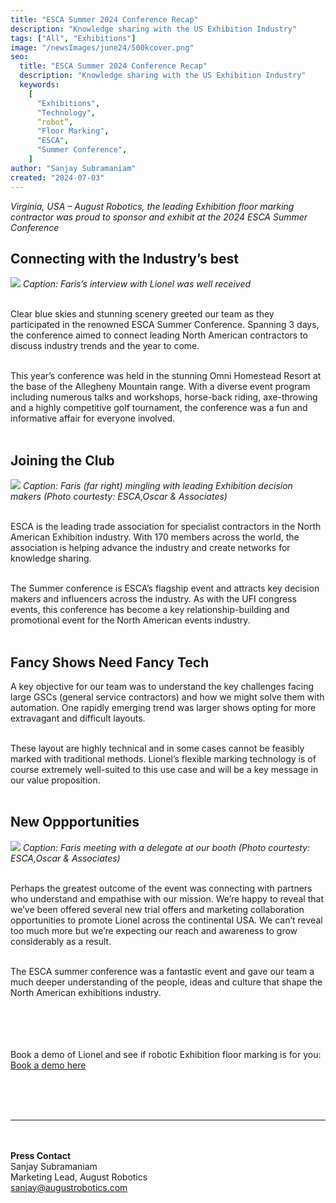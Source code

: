 ```yaml
---
title: "ESCA Summer 2024 Conference Recap"
description: "Knowledge sharing with the US Exhibition Industry"
tags: ["All", "Exhibitions"]
image: "/newsImages/june24/500kcover.png"
seo:
  title: "ESCA Summer 2024 Conference Recap"
  description: "Knowledge sharing with the US Exhibition Industry"
  keywords:
    [
      "Exhibitions",
      "Technology",
      “robot”,
      "Floor Marking",
      "ESCA",
      "Summer Conference",
    ]
author: "Sanjay Subramaniam"
created: "2024-07-03"
---
```


_Virginia, USA – August Robotics, the leading Exhibition floor marking contractor was proud to sponsor and exhibit at the 2024 ESCA Summer Conference_

## Connecting with the Industry’s best

<img src="/newsImages/aug24/esca1.png" class="rounded-lg"/>
<i>Caption: Faris’s interview with Lionel was well received  </i> <br/><br/>

Clear blue skies and stunning scenery greeted our team as they participated in the renowned ESCA Summer Conference. Spanning 3 days, the conference aimed to connect leading North American contractors to discuss industry trends and the year to come.<br/><br/>

This year’s conference was held in the stunning Omni Homestead Resort at the base of the Allegheny Mountain range. With a diverse event program including numerous talks and workshops, horse-back riding, axe-throwing and a highly competitive golf tournament, the conference was a fun and informative affair for everyone involved.<br/><br/>

## Joining the Club

<img src="/newsImages/aug24/esca2.png" class="rounded-lg"/>
<i>Caption: Faris (far right) mingling with leading Exhibition decision makers (Photo courtesty: ESCA,Oscar & Associates) </i> <br/><br/>

ESCA is the leading trade association for specialist contractors in the North American Exhibition industry. With 170 members across the world, the association is helping advance the industry and create networks for knowledge sharing.<br/><br/>

The Summer conference is ESCA’s flagship event and attracts key decision makers and influencers across the industry. As with the UFI congress events, this conference has become a key relationship-building and promotional event for the North American events industry.
<br/><br/>

## Fancy Shows Need Fancy Tech

A key objective for our team was to understand the key challenges facing large GSCs (general service contractors) and how we might solve them with automation. One rapidly emerging trend was larger shows opting for more extravagant and difficult layouts.<br/><br/>

These layout are highly technical and in some cases cannot be feasibly marked with traditional methods. Lionel’s flexible marking technology is of course extremely well-suited to this use case and will be a key message in our value proposition.<br/><br/>

## New Oppportunities

<img src="/newsImages/aug24/esca3.png" class="rounded-lg"/>
<i>Caption: Faris meeting with a delegate at our booth  (Photo courtesty: ESCA,Oscar & Associates)  </i> <br/><br/>

Perhaps the greatest outcome of the event was connecting with partners who understand and empathise with our mission. We’re happy to reveal that we’ve been offered several new trial offers and marketing collaboration opportunities to promote Lionel across the continental USA. We can’t reveal too much more but we’re expecting our reach and awareness to grow considerably as a result.<br/><br/>

The ESCA summer conference was a fantastic event and gave our team a much deeper understanding of the people, ideas and culture that shape the North American exhibitions industry.
<br/><br/>

<!-- <ul class="list-disc">
    <li>Millimetre-accurate marking of a range of marks including booth corners and numbers, rigging points, electrical outlets and bespoke labels</li>
    <li>Intelligent fleet operations with multiple Lionel robots working in unison</li>
    <li>Advanced navigation and obstacle avoidance in large spaces</li>
</ul> -->

<br/><br/><br/>
Book a demo of Lionel and see if robotic Exhibition floor marking is for you: <a class="text-arprimary underline" href="https://form.formcan.com/fr68yxakyc7/">Book a demo here</a>

<br/><br/><br/>

---

<br/><br/>
<strong>Press Contact</strong><br/>
Sanjay Subramaniam<br/>
Marketing Lead, August Robotics<br/>
sanjay@augustrobotics.com
